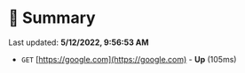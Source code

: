 # 📖 Summary
Last updated: **5/12/2022, 9:56:53 AM**

- `GET` [https://google.com](https://google.com) - **Up** (105ms)
